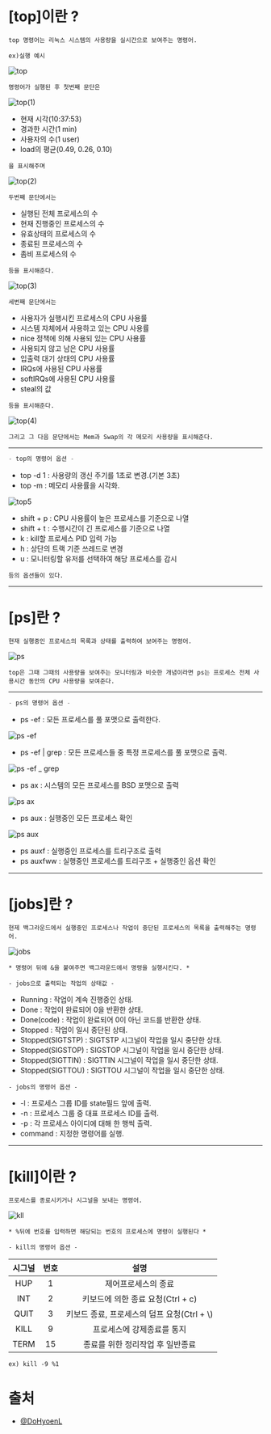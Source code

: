  
#  [top]이란 ? 
 ```
top 명령어는 리눅스 시스템의 사용량을 실시간으로 보여주는 명령어. 
 ```
 ```
 ex)실행 예시
 ```
 ![top](https://github.com/DoHyeonL/helloworld_230517/assets/125560095/f05fa5a8-1c24-48a6-ae72-1f8b050e4ca8)
 
 ```
 명령어가 실행된 후 첫번째 문단은 
```
 
 ![top(1)](https://github.com/DoHyeonL/helloworld_230517/assets/125560095/baf4c611-9d82-4a70-8330-692c4f160c3a)

- 현재 시각(10:37:53)
- 경과한 시간(1 min)
- 사용자의 수(1 user) 
- load의 평균(0.49, 0.26, 0.10) 
```
을 표시해주며
```
![top(2)](https://github.com/DoHyeonL/helloworld_230517/assets/125560095/4a989e3c-28e0-4cb7-9d34-ec3bda8747a4)
```
두번째 문단에서는
```
- 실행된 전체 프로세스의 수 
- 현재 진행중인 프로세스의 수 
- 유효상태의 프로세스의 수 
- 종료된 프로세스의 수  
- 좀비 프로세스의 수 
 ```
등을 표시해준다.
```
![top(3)](https://github.com/DoHyeonL/helloworld_230517/assets/125560095/67e815a9-d1ba-4563-b941-77dc7752b7c5)
```
세번째 문단에서는
```
- 사용자가 실행시킨 프로세스의 CPU 사용률
- 시스템 자체에서 사용하고 있는 CPU 사용률
- nice 정책에 의해 사용되 있는 CPU 사용률
- 사용되지 않고 남은 CPU 사용률
- 입출력 대기 상태의 CPU 사용률
- IRQs에 사용된 CPU 사용률
- softIRQs에 사용된 CPU 사용률
- steal의 값
```
등을 표시해준다.
```
![top(4)](https://github.com/DoHyeonL/helloworld_230517/assets/125560095/63b9e40e-7e2f-4eb0-a7c7-cabea3914799)
```
그리고 그 다음 문단에서는 Mem과 Swap의 각 메모리 사용량을 표시해준다.
```
---
```c
- top의 명령어 옵션 -
```

- top -d 1 : 사용량의 갱신 주기를 1초로 변경.(기본 3초)
- top -m : 메모리 사용률을 시각화.

![top5](https://github.com/DoHyeonL/helloworld_230517/assets/125560095/10cb59d5-c07e-4d81-8015-8416ecaf24ae)

- shift + p : CPU 사용률이 높은 프로세스를 기준으로 나열
- shift + t : 수행시간이 긴 프로세스를 기준으로 나열
- k : kill할 프로세스 PID 입력 가능
- h : 상단의 트랙 기준 쓰레드로 변경
- u : 모니터링할 유저를 선택하여 해당 프로세스를 감시
```
등의 옵션들이 있다.
```

---

# [ps]란 ? 
```
현재 실행중인 프로세스의 목록과 상태를 출력하여 보여주는 명령어.
```
![ps](https://github.com/DoHyeonL/helloworld_230517/assets/125560095/6f67262b-926b-4fe1-a8d5-bbbe06d5726b)

```
top은 그때 그때의 사용량을 보여주는 모니터링과 비슷한 개념이라면 ps는 프로세스 전체 사용시간 동안의 CPU 사용량을 보여준다.
```
---
```c
- ps의 명령어 옵션 -
```
- ps -ef : 모든 프로세스를 풀 포맷으로 출력한다.

![ps -ef](https://github.com/DoHyeonL/helloworld_230517/assets/125560095/982d9164-ed24-4694-b6ea-b028d40f81f0)

- ps -ef | grep : 모든 프로세스들 중 특정 프로세스를 풀 포맷으로 출력.

![ps -ef _ grep](https://github.com/DoHyeonL/helloworld_230517/assets/125560095/895bedd6-39ff-4d94-9c19-b8bb2c071782)

- ps ax : 시스템의 모든 프로세스를 BSD 포맷으로 출력

![ps ax](https://github.com/DoHyeonL/helloworld_230517/assets/125560095/62e7a12c-d545-441b-99fa-a48d358bcc8b)

- ps aux : 실행중인 모든 프로세스 확인

![ps aux](https://github.com/DoHyeonL/helloworld_230517/assets/125560095/dbc84d66-5421-415a-91c6-ec70f00a4f1f)

- ps auxf : 실행중인 프로세스를 트리구조로 출력
- ps auxfww : 실행중인 프로세스를 트리구조 + 실행중인 옵션 확인 

---

# [jobs]란 ?
```
현제 백그라운드에서 실행중인 프로세스나 작업이 중단된 프로세스의 목록을 출력해주는 명령어.
```

![jobs](https://github.com/DoHyeonL/helloworld_230517/assets/125560095/498a1392-39c8-4965-aafd-6e0571189765)

```
* 명령어 뒤에 &을 붙여주면 백그라운드에서 명령을 실행시킨다. *
```

```
- jobs으로 출력되는 작업의 상태값 -
```

- Running : 작업이 계속 진행중인 상태.
- Done : 작업이 완료되어 0을 반환한 상태.
- Done(code) : 작업이 완료되어 0이 아닌 코드를 반환한 상태.
- Stopped : 작업이 일시 중단된 상태.
- Stopped(SIGTSTP) : SIGTSTP 시그널이 작업을 일시 중단한 상태.
- Stopped(SIGSTOP) : SIGSTOP 시그널이 작업을 일시 중단한 상태.
- Stopped(SIGTTIN) : SIGTTIN 시그널이 작업을 일시 중단한 상태.
- Stopped(SIGTTOU) : SIGTTOU 시그널이 작업을 일시 중단한 상태.

```
- jobs의 명령어 옵션 -
```

- -l : 프로세스 그룹 ID를 state필드 앞에 출력.
- -n : 프로세스 그룹 중 대표 프로세스 ID를 출력.
- -p : 각 프로세스 아이디에 대해 한 행씩 출력.
- command : 지정한 명령어를 실행.

---

# [kill]이란 ?
```
프로세스를 종료시키거나 시그널을 보내는 명령어.
```
![kll](https://github.com/DoHyeonL/helloworld_230517/assets/125560095/76468c04-78b1-4065-baaa-bbdcdacc58ed)

```
* %뒤에 번호를 입력하면 해당되는 번호의 프로세스에 명령이 실행된다 * 
```

```
- kill의 명령어 옵션 - 
```
| 시그널 | 번호 |    설명    |
| :------: | :----: | :----------: |
|   HUP  |   1  | 제어프로세스의 종료 |
| INT| 2 | 키보드에 의한 종료 요청(Ctrl + c) |
| QUIT | 3| 키보드 종료, 프로세스의 덤프 요청(Ctrl + \\) |
| KILL | 9 | 프로세스에 강제종료를 통지 |
| TERM | 15 | 종료를 위한 정리작업 후 일반종료 | 
```
ex) kill -9 %1
```

# 출처
- [@DoHyoenL](https://github.com/DoHyeonL)
